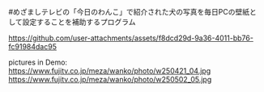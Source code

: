 #めざましテレビの「今日のわんこ」で紹介された犬の写真を毎日PCの壁紙として設定することを補助するプログラム

https://github.com/user-attachments/assets/f8dcd29d-9a36-4011-bb76-fc91984dac95

pictures in Demo:<br>
https://www.fujitv.co.jp/meza/wanko/photo/w250421_04.jpg<br>
https://www.fujitv.co.jp/meza/wanko/photo/w250502_05.jpg<br>
